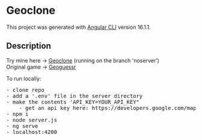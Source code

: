# Geoclone

This project was generated with [Angular CLI](https://github.com/angular/angular-cli) version 16.1.1.

## Description
Try mine here -> [Geoclone](https://geoclone.vercel.app) (running on the branch 'noserver')<br>
Original game -> [Geoguessr](https://www.geoguessr.com)

To run locally:
<pre>
- clone repo
- add a '.env' file in the server directory
- make the contents 'API_KEY=YOUR_API_KEY"
    - get an api key here: https://developers.google.com/maps/documentation/javascript/get-api-key
- npm i
- node server.js
- ng serve
- localhost:4200
</pre>
